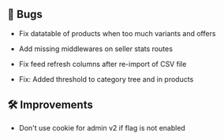 ## 🐛 Bugs

- Fix datatable of products when too much variants and offers

- Add missing middlewares on seller stats routes

- Fix feed refresh columns after re-import of CSV file

- Fix: Added threshold to category tree and in products


## 🛠️ Improvements

- Don't use cookie for admin v2 if flag is not enabled